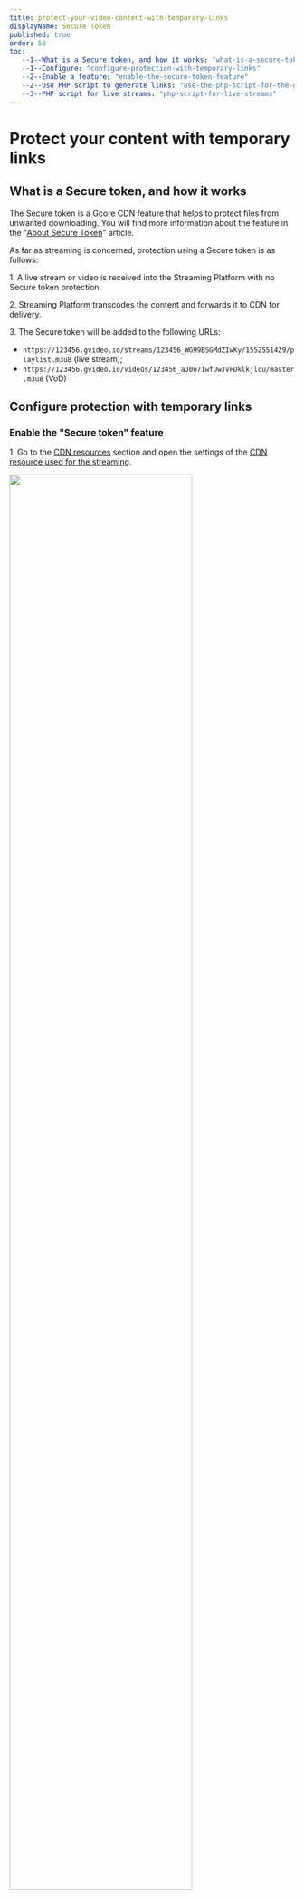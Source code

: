 ```yaml
---
title: protect-your-video-content-with-temporary-links
displayName: Secure Token
published: true
order: 50
toc:
   --1--What is a Secure token, and how it works: "what-is-a-secure-token-and-how-it-works"
   --1--Configure: "configure-protection-with-temporary-links"
   --2--Enable a feature: "enable-the-secure-token-feature"
   --2--Use PHP script to generate links: "use-the-php-script-for-the-generation-of-urls"
   --3--PHP script for live streams: "php-script-for-live-streams"
---
```

# Protect your content with temporary links

## What is a Secure token, and how it works

The Secure token is a Gcore CDN feature that helps to protect files from unwanted downloading. You will find more information about the feature in the "<a href="https://gcore.com/docs/cdn/cdn-resource-options/security/use-a-secure-token/about-secure-token" target="_blank">About Secure Token</a>" article.

As far as streaming is concerned, protection using a Secure token is as follows:

1\. A live stream or video is received into the Streaming Platform with no Secure token protection.

2\. Streaming Platform transcodes the content and forwards it to CDN for delivery.

3\. The Secure token will be added to the following URLs:

*   ```https://123456.gvideo.io/streams/123456_WG99BSGMdZIwKy/1552551429/playlist.m3u8``` (live stream);
*   ```https://123456.gvideo.io/videos/123456_aJ0o71wfUwJvFDklkjlcu/master.m3u8``` (VoD)

## Configure protection with temporary links

### Enable the "Secure token" feature  

1\. Go to the <a href="https://cdn.gcore.com/resources/list" target="_blank">CDN resources</a> section and open the settings of the <a href="https://gcore.com/docs/streaming-platform/how-the-streaming-platform-interact-with-the-cdn" target="_blank">CDN resource used for the streaming</a>.  

<img src="https://assets.gcore.pro/docs/streaming-platform/extra-features/protect-your-video-content-with-temporary-links/13094971331729.png" alt="" width="80%">

2\. Go to the "Access" section, select **Secure token**, and enable the feature.

<img src="https://assets.gcore.pro/docs/streaming-platform/extra-features/protect-your-video-content-with-temporary-links/13095035340305.png" alt="" width="80%">

3\. Enter a signature key between 6 and 32 characters and click **Save changes**. 

**Note**: Leave the "Add a client's IP to the token" box unchecked.

<img src="https://assets.gcore.pro/docs/streaming-platform/extra-features/protect-your-video-content-with-temporary-links/13095149599633.png" alt="" width="80%">

### Use the PHP script for the generation of URLs 

Once the feature is enabled, a PHP script can generate temporary links for live streams and videos on demand (VoDs).

#### PHP script for live streams

<code-block>

\<?php 
<span style="color:#FF5913">$secret</span> = 'iFCjcOAhQ'; 
<span style="color:#FF5913">$vhost</span> = '123456.gvideo.io'; 
<span style="color:#FF5913">$client_id</span> = '1'; 
<span style="color:#FF5913">$stream_id</span> = '123'; 
<span style="color:#FF5913">$expires</span> = time() + 10000; 
<span style="color:#FF5913">$link</span> = "{$client_id}_{$stream_id}_${secret}_${expires}_"; 
$md5 = md5($link, true); 
$md5 = base64_encode($md5); 
$md5 = strtr($md5, '+/', '-_'); 
$md5 = str_replace('=', '', $md5); 
<span style="color:#FF5913">$url</span> = "https://{$vhost}/streams/{$client_id}_${stream_id}/${md5}/${expires}/playlist.m3u8"; 
echo $url; 
echo "\n";>

</code-block>

### PHP script for VoD

<code-block>
<?php  
<span style="color:#FF5913">$secret</span> = 'iFCjcOAhQ';  
<span style="color:#FF5913">$vhost</span> = '123456.gvideo.io';  
<span style="color:#FF5913">$client_id</span> = '2';  
<span style="color:#FF5913">$video_id</span> = 'aJ0o71wfUwJvFcu';  
<span style="color:#FF5913">$expires</span> = time() + 10000;  
<span style="color:#FF5913">$link</span> = "{$client_id}_{$video_id}_${secret}_${expires}_";  
$md5 = md5($link, true);  
$md5 = base64_encode($md5);  
$md5 = strtr($md5, '+/', '-_');  
$md5 = str_replace('=', '', $md5);  
<span style="color:#FF5913">$url</span> = "https://{$vhost}/videos/{$client_id}_${video_id}/${md5}/${expires}/master.m3u8";  
echo $url;  
echo "\n";
</code-block>

Where you need to substitute your values after the equals in the following lines:

- <span style="color:#FF5913">$secret</span> — a signature key specified in step 3 of this guide.
- <span style="color:#FF5913">$vhost</span> — a subdomain that is used for the streaming,
- <span style="color:#FF5913">$video_id</span> —  slug, an individual parameter in VOD's URL. You will find it in the <a href="https://streaming.gcore.com/video/list" target="_blank">Video Hosting</a> section when you open the video and go to the export tab. For example, in this URL ```https://123456.gvideo.io/videos/123456_AHgywxonRd8F9ctX```, AHgywxonRd8F9ctX is a slug.
- <span style="color:#FF5913">$expires</span>  — URL expiration time (in seconds),
- <span style="color:#FF5913">$link</span> — token generation schema,
- <span style="color:#FF5913">$url</span> — URL.
